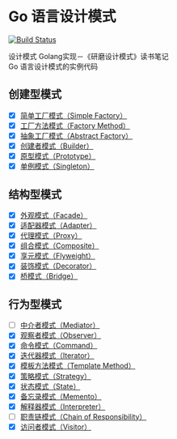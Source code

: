 # Go 语言设计模式

[![Build Status](https://travis-ci.org/senghoo/golang-design-pattern.svg?branch=master)](https://travis-ci.org/senghoo/golang-design-pattern)

设计模式 Golang实现－《研磨设计模式》读书笔记  
Go 语言设计模式的实例代码

## 创建型模式

- [x] [简单工厂模式（Simple Factory）](https://github.com/senghoo/golang-design-pattern/tree/master/00_simple_factory)
- [x] [工厂方法模式（Factory Method）](https://github.com/senghoo/golang-design-pattern/tree/master/04_factory_method)
- [x] [抽象工厂模式（Abstract Factory）](https://github.com/senghoo/golang-design-pattern/tree/master/05_abstract_factory)
- [x] [创建者模式（Builder）](https://github.com/senghoo/golang-design-pattern/tree/master/06_builder)
- [x] [原型模式（Prototype）](https://github.com/senghoo/golang-design-pattern/tree/master/07_prototype)
- [x] [单例模式（Singleton）](https://github.com/senghoo/golang-design-pattern/tree/master/03_singleton)

## 结构型模式

- [x] [外观模式（Facade）](https://github.com/senghoo/golang-design-pattern/tree/master/01_facade)
- [x] [适配器模式（Adapter）](https://github.com/senghoo/golang-design-pattern/tree/master/02_adapter)
- [x] [代理模式（Proxy）](https://github.com/senghoo/golang-design-pattern/tree/master/09_proxy)
- [x] [组合模式（Composite）](https://github.com/senghoo/golang-design-pattern/tree/master/13_composite)
- [x] [享元模式（Flyweight）](https://github.com/senghoo/golang-design-pattern/tree/master/18_flyweight)
- [x] [装饰模式（Decorator）](https://github.com/senghoo/golang-design-pattern/tree/master/20_decorator)
- [x] [桥模式（Bridge）](https://github.com/senghoo/golang-design-pattern/tree/master/22_bridge)

## 行为型模式

- [ ] [中介者模式（Mediator）](https://github.com/senghoo/golang-design-pattern/tree/master/08_mediator)
- [x] [观察者模式（Observer）](https://github.com/senghoo/golang-design-pattern/tree/master/10_observer)
- [x] [命令模式（Command）](https://github.com/senghoo/golang-design-pattern/tree/master/11_command)
- [x] [迭代器模式（Iterator）](https://github.com/senghoo/golang-design-pattern/tree/master/12_iterator)
- [x] [模板方法模式（Template Method）](https://github.com/senghoo/golang-design-pattern/tree/master/14_template_method)
- [x] [策略模式（Strategy）](https://github.com/senghoo/golang-design-pattern/tree/master/15_strategy)
- [x] [状态模式（State）](https://github.com/senghoo/golang-design-pattern/tree/master/16_state)
- [x] [备忘录模式（Memento）](https://github.com/senghoo/golang-design-pattern/tree/master/17_memento)
- [x] [解释器模式（Interpreter）](https://github.com/senghoo/golang-design-pattern/tree/master/19_interpreter)
- [ ] [职责链模式（Chain of Responsibility）](https://github.com/senghoo/golang-design-pattern/tree/master/21_chain_of_responsibility)
- [x] [访问者模式（Visitor）](https://github.com/senghoo/golang-design-pattern/tree/master/23_visitor)
